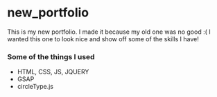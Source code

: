 # new_portfolio

This is my new portfolio. I made it because my old one was no good :(
I wanted this one to look nice and show off some of the skills I have!

### Some of the things I used

- HTML, CSS, JS, JQUERY
- GSAP
- circleType.js
